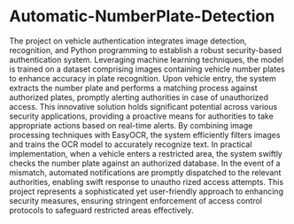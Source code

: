 <h1>Automatic-NumberPlate-Detection</h1>
The project on vehicle authentication integrates image detection, recognition, and Python programming to establish a robust security-based authentication system. 
Leveraging machine learning techniques, the model is trained on a dataset comprising images containing vehicle number plates to enhance accuracy in plate recognition.
Upon vehicle entry, the system extracts the number plate and performs a matching process against authorized plates, promptly alerting authorities in case of unauthorized access.
This innovative solution holds significant potential across various security applications, providing a proactive means for authorities to take appropriate actions based on real-time alerts. 
By combining image processing techniques with EasyOCR, the system efficiently filters images and trains the OCR model to accurately recognize text. In practical implementation, when a vehicle enters a restricted area, the system swiftly checks the number plate against an authorized database. 
In the event of a mismatch, automated notifications are promptly dispatched to the relevant authorities, enabling swift response to unautho rized access attempts.
This project represents a sophisticated yet user-friendly approach to enhancing security measures, ensuring stringent enforcement of access control protocols to safeguard restricted areas effectively.
